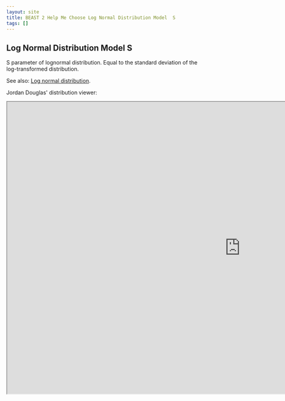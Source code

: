 ```yaml
---
layout: site
title: BEAST 2 Help Me Choose Log Normal Distribution Model  S
tags: []
---
```


## Log Normal Distribution Model  S

S parameter of lognormal distribution. Equal to the standard deviation of the log-transformed distribution.


See also: [Log normal distribution](https://en.wikipedia.org/wiki/Log-normal_distribution).


Jordan Douglas' distribution viewer: 
<iframe width='1224' height='768' src='https://jordandouglas.github.io/distributions/' title='Distribution Viewer'></iframe>
